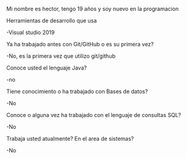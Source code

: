 Mi nombre es hector, tengo 19 años y soy nuevo en la programacion


Herramientas de desarrollo que usa

-Visual studio 2019

Ya ha trabajado antes con Git/GitHub o es su primera vez?

-No, es la primera vez que utilizo git/github

Conoce usted el lenguaje Java?

-no

Tiene conocimiento o ha trabajado con Bases de datos?

-No

Conoce o alguna vez ha trabajado con el lenguaje de consultas SQL?

-No

Trabaja usted atualmente? En el area de sistemas?

-No
